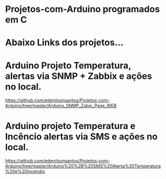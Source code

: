 # Projetos-com-Arduino programados em C
# Abaixo Links dos projetos...

# Arduino Projeto Temperatura, alertas via SNMP + Zabbix e ações no local.
https://github.com/edenilsonsantos/Projetos-com-Arduino/tree/master/Arduino_SNMP_Zabix_Page_WEB

# Arduino projeto Temperatura e Incêncio alertas via SMS e ações no local.
https://github.com/edenilsonsantos/Projetos-com-Arduino/tree/master/Arduino%20%2B%20SMS%20Alerta%20Temperatura%20e%20Incendio
